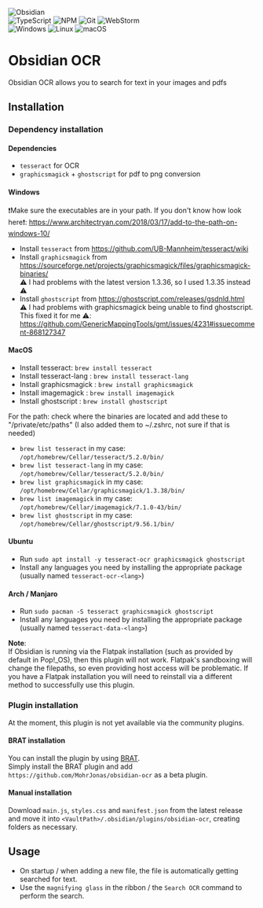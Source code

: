 ![Obsidian](https://img.shields.io/badge/Obsidian-%23483699.svg?style=for-the-badge&logo=obsidian&logoColor=white)  
![TypeScript](https://img.shields.io/badge/typescript-%23007ACC.svg?style=for-the-badge&logo=typescript&logoColor=white)
![NPM](https://img.shields.io/badge/NPM-%23000000.svg?style=for-the-badge&logo=npm&logoColor=white)
![Git](https://img.shields.io/badge/git-%23F05033.svg?style=for-the-badge&logo=git&logoColor=white)
![WebStorm](https://img.shields.io/badge/webstorm-143?style=for-the-badge&logo=webstorm&logoColor=white&color=black)  
![Windows](https://img.shields.io/badge/Windows-0078D6?style=for-the-badge&logo=windows&logoColor=white)
![Linux](https://img.shields.io/badge/Linux-FCC624?style=for-the-badge&logo=linux&logoColor=black)
![macOS](https://img.shields.io/badge/mac%20os-000000?style=for-the-badge&logo=macos&logoColor=F0F0F0)

# Obsidian OCR

Obsidian OCR allows you to search for text in your images and pdfs

## Installation

### Dependency installation

#### Dependencies

- `tesseract` for OCR
- `graphicsmagick` + `ghostscript` for pdf to png conversion

#### Windows

❗Make sure the executables are in your path. If you don't know how look
here❗: <https://www.architectryan.com/2018/03/17/add-to-the-path-on-windows-10/>

- Install `tesseract` from <https://github.com/UB-Mannheim/tesseract/wiki>
- Install `graphicsmagick` from <https://sourceforge.net/projects/graphicsmagick/files/graphicsmagick-binaries/>  
  ⚠ I had problems with the latest version 1.3.36, so I used 1.3.35 instead ⚠
- Install `ghostscript` from <https://ghostscript.com/releases/gsdnld.html>  
  ⚠ I had problems with graphicsmagick being unable to find ghostscript. This fixed it for me ⚠:
  <https://github.com/GenericMappingTools/gmt/issues/4231#issuecomment-868127347>

#### MacOS

- Install tesseract: `brew install tesseract`
- Install tesseract-lang : `brew install tesseract-lang`
- Install graphicsmagick : `brew install graphicsmagick`
- Install imagemagick : `brew install imagemagick`
- Install ghostscript : `brew install ghostscript`

For the path: check where the binaries are located and add these to "/private/etc/paths"
(I also added them to ~/.zshrc, not sure if that is needed)

- `brew list tesseract`  in my case: `/opt/homebrew/Cellar/tesseract/5.2.0/bin/`
- `brew list tesseract-lang` in my case: `/opt/homebrew/Cellar/tesseract/5.2.0/bin/`
- `brew list graphicsmagick` in my case: `/opt/homebrew/Cellar/graphicsmagick/1.3.38/bin/`
- `brew list imagemagick` in my case: `/opt/homebrew/Cellar/imagemagick/7.1.0-43/bin/`
- `brew list ghostscript` in my case: `/opt/homebrew/Cellar/ghostscript/9.56.1/bin/`

#### Ubuntu

- Run `sudo apt install -y tesseract-ocr graphicsmagick ghostscript`
- Install any languages you need by installing the appropriate package (usually named `tesseract-ocr-<lang>`)

#### Arch / Manjaro

- Run `sudo pacman -S tesseract graphicsmagick ghostscript`
- Install any languages you need by installing the appropriate package (usually named `tesseract-data-<lang>`)

**Note**:  
If Obsidian is running via the Flatpak installation (such as provided by default in Pop!_OS), then this plugin
will not work. Flatpak's sandboxing will change the filepaths, so even providing host access will be problematic.
If you have a Flatpak installation you will need to reinstall via a different method to successfully use this plugin.

### Plugin installation

At the moment, this plugin is not yet available via the community plugins.

#### BRAT installation

You can install the plugin by using [BRAT](https://github.com/TfTHacker/obsidian42-brat).  
Simply install the BRAT plugin
and add `https://github.com/MohrJonas/obsidian-ocr` as a beta plugin.

#### Manual installation

Download `main.js`, `styles.css` and `manifest.json` from the latest release and move it
into `<VaultPath>/.obsidian/plugins/obsidian-ocr`, creating folders as necessary.

## Usage

- On startup / when adding a new file, the file is automatically getting searched for text.
- Use the `magnifying glass` in the ribbon / the `Search OCR` command to perform the search.
